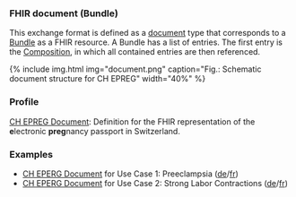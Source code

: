 ### FHIR document (Bundle)
This exchange format is defined as a [document](https://hl7.org/fhir/R4/documents.html) type that corresponds to a [Bundle](https://hl7.org/fhir/R4/bundle.html) as a FHIR resource. A Bundle has a list of entries. The first entry is the [Composition](https://hl7.org/fhir/R4/composition.html), in which all contained entries are then referenced.

{% include img.html img="document.png" caption="Fig.: Schematic document structure for CH EPREG" width="40%" %}


### Profile
[CH EPREG Document](StructureDefinition-ch-epreg-document.html): Definition for the FHIR representation of the **e**lectronic **preg**nancy passport in Switzerland.

### Examples
* [CH EPERG Document](Bundle-UC1-Document.html) for Use Case 1: Preeclampsia ([de](usecase-german.html#fallbeispiel-1-präeklampsie)/[fr](usecase-french.html#cas-dapplication-1--prééclampsie))
* [CH EPERG Document](Bundle-UC2-Document.html) for Use Case 2: Strong Labor Contractions ([de](usecase-german.html#fallbeispiel-2-starke-wehentätigkeit)/[fr](usecase-french.html#cas-dapplication-2--fortes-contractions))
